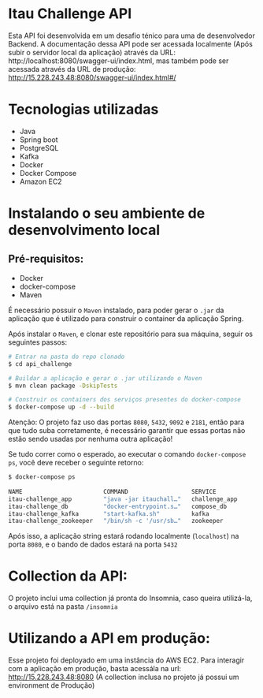 # Itau Challenge API

Esta API foi desenvolvida em um desafio ténico para uma de desenvolvedor Backend.
A documentação dessa API pode ser acessada localmente (Após subir o servidor local da aplicação) através da URL: http://localhost:8080/swagger-ui/index.html, mas também pode ser acessada através da URL de produção: http://15.228.243.48:8080/swagger-ui/index.html#/

# Tecnologias utilizadas
- Java
- Spring boot
- PostgreSQL
- Kafka
- Docker
- Docker Compose
- Amazon EC2

# Instalando o seu ambiente de desenvolvimento local

## Pré-requisitos:
- Docker
- docker-compose
- Maven

É necessário possuir o `Maven` instalado, para poder gerar o `.jar` da aplicação que é utilizado para construir o container da aplicação Spring.

Após instalar o `Maven`, e clonar este repositório para sua máquina, seguir os seguintes passos:

```bash
# Entrar na pasta do repo clonado
$ cd api_challenge 

# Buildar a aplicação e gerar o .jar utilizando o Maven
$ mvn clean package -DskipTests

# Construir os containers dos serviços presentes do docker-compose
$ docker-compose up -d --build
```

Atenção: O projeto faz uso das portas `8080`, `5432`, `9092` e `2181`, então para que tudo suba corretamente, é necessário garantir que essas portas não estão sendo usadas por nenhuma outra aplicação!

Se tudo correr como o esperado, ao executar o comando `docker-compose ps`, você deve receber o seguinte retorno:
```bash
$ docker-compose ps    
       
NAME                       COMMAND                  SERVICE             STATUS              PORTS
itau-challenge_app         "java -jar itauchall…"   challenge_app       running             0.0.0.0:8080->8080/tcp, :::8080->8080/tcp
itau-challenge_db          "docker-entrypoint.s…"   compose_db          running             0.0.0.0:5432->5432/tcp, :::5432->5432/tcp
itau-challenge_kafka       "start-kafka.sh"         kafka               running             0.0.0.0:9092->9092/tcp, :::9092->9092/tcp
itau-challenge_zookeeper   "/bin/sh -c '/usr/sb…"   zookeeper           running             0.0.0.0:2181->2181/tcp, :::2181->2181/tcp
```

Após isso, a aplicação string estará rodando localmente (`localhost`) na porta `8080`, e o bando de dados estará na porta `5432`

# Collection da API:
O projeto inclui uma collection já pronta do Insomnia, caso queira utilizá-la, o arquivo está na pasta `/insomnia`

# Utilizando a API em produção:
Esse projeto foi deployado em uma instância do AWS EC2. Para interagir com a aplicação em produção, basta acessála na url: http://15.228.243.48:8080 (A collection inclusa no projeto já possui um environment de Produção)